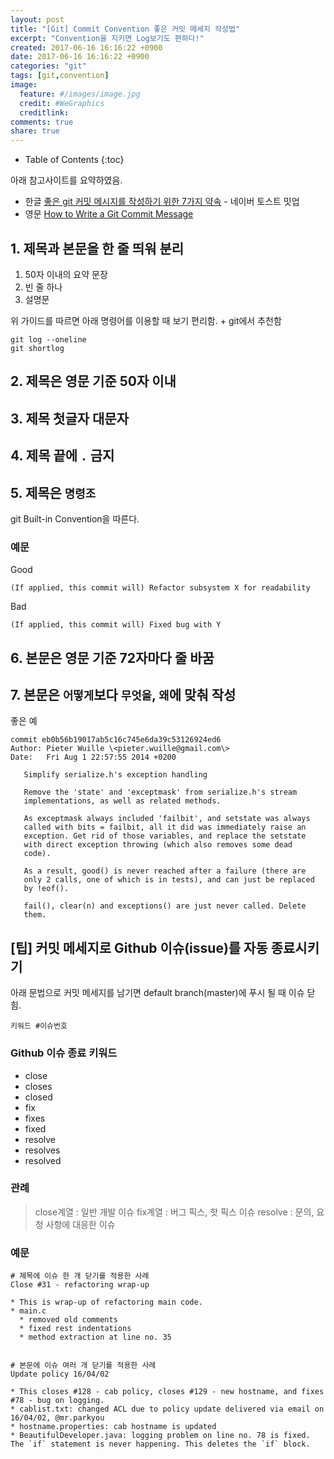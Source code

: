 ```yaml
---
layout: post
title: "[Git] Commit Convention 좋은 커밋 메세지 작성법"
excerpt: "Convention을 지키면 Log보기도 편하다!"
created: 2017-06-16 16:16:22 +0900
date: 2017-06-16 16:16:22 +0900
categories: "git"
tags: [git,convention]
image:
  feature: #/images/image.jpg
  credit: #WeGraphics
  creditlink: 
comments: true
share: true
---
```

* Table of Contents
{:toc}

아래 참고사이트를 요약하였음.

* 한글 [좋은 git 커밋 메시지를 작성하기 위한 7가지 약속](http://meetup.toast.com/posts/106) - 네이버 토스트 밋업
* 영문 [How to Write a Git Commit Message](https://chris.beams.io/posts/git-commit/)

## 1. 제목과 본문을 한 줄 띄워 분리

1. 50자 이내의 요약 문장
2. 빈 줄 하나
3. 설명문

위 가이드를 따르면 아래 명령어를 이용할 때 보기 편리함. + git에서 추천함
```
git log --oneline
git shortlog
```

## 2. 제목은 영문 기준 50자 이내

## 3. 제목 첫글자 대문자

## 4. 제목 끝에 `.` 금지

## 5. 제목은 `명령조`

git Built-in Convention을 따른다.

### 예문

Good
```
(If applied, this commit will) Refactor subsystem X for readability
```

Bad
```
(If applied, this commit will) Fixed bug with Y
```

## 6. 본문은 영문 기준 72자마다 줄 바꿈

## 7. 본문은 `어떻게`보다 `무엇을`, `왜`에 맞춰 작성

좋은 예

```
commit eb0b56b19017ab5c16c745e6da39c53126924ed6
Author: Pieter Wuille \<pieter.wuille@gmail.com\>
Date:   Fri Aug 1 22:57:55 2014 +0200

   Simplify serialize.h's exception handling

   Remove the 'state' and 'exceptmask' from serialize.h's stream
   implementations, as well as related methods.

   As exceptmask always included 'failbit', and setstate was always
   called with bits = failbit, all it did was immediately raise an
   exception. Get rid of those variables, and replace the setstate
   with direct exception throwing (which also removes some dead
   code).

   As a result, good() is never reached after a failure (there are
   only 2 calls, one of which is in tests), and can just be replaced
   by !eof().

   fail(), clear(n) and exceptions() are just never called. Delete
   them.
```

## [팁] 커밋 메세지로 Github 이슈(issue)를 자동 종료시키기

아래 문법으로 커밋 메세지를 남기면 default branch(master)에 푸시 될 때 이슈 닫힘.
```
키워드 #이슈번호
```

### Github 이슈 종료 키워드

* close
* closes
* closed
* fix
* fixes
* fixed
* resolve
* resolves
* resolved

### 관례

>close계열 : 일반 개발 이슈
>fix계열 : 버그 픽스, 핫 픽스 이슈
>resolve : 문의, 요청 사항에 대응한 이슈

### 예문

```
# 제목에 이슈 한 개 닫기를 적용한 사례
Close #31 - refactoring wrap-up

* This is wrap-up of refactoring main code.
* main.c
  * removed old comments
  * fixed rest indentations
  * method extraction at line no. 35


# 본문에 이슈 여러 개 닫기를 적용한 사례
Update policy 16/04/02

* This closes #128 - cab policy, closes #129 - new hostname, and fixes #78 - bug on logging.
* cablist.txt: changed ACL due to policy update delivered via email on 16/04/02, @mr.parkyou
* hostname.properties: cab hostname is updated
* BeautifulDeveloper.java: logging problem on line no. 78 is fixed. The `if` statement is never happening. This deletes the `if` block.
```